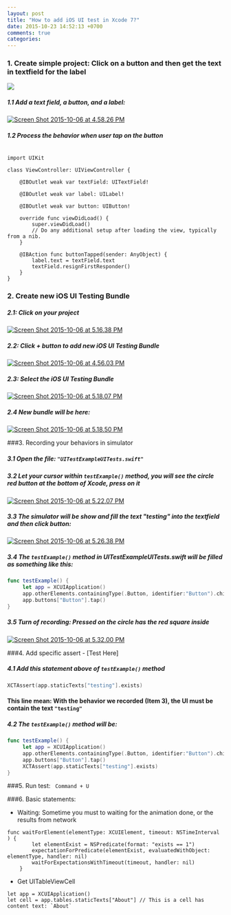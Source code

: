 ```yaml
---
layout: post
title: "How to add iOS UI test in Xcode 7?"
date: 2015-10-23 14:52:13 +0700
comments: true
categories: 
---
```

### 1. Create simple project: Click on a button and then get the text in textfield for the label</h3>

<a href="https://stackoverzone.files.wordpress.com/2015/10/1.png"><img class="alignnone size-medium wp-image-227" src="https://stackoverzone.files.wordpress.com/2015/10/1.png" /></a>

<h5>1.1 Add a text field, a button, and a label:</h5>
<a href="https://stackoverzone.files.wordpress.com/2015/10/screen-shot-2015-10-06-at-4-58-26-pm.png"><img class="alignnone size-medium wp-image-229" src="https://stackoverzone.files.wordpress.com/2015/10/screen-shot-2015-10-06-at-4-58-26-pm.png" alt="Screen Shot 2015-10-06 at 4.58.26 PM" /></a>

<h5>1.2 Process the behavior when user tap on the button</h5>

```objc

import UIKit

class ViewController: UIViewController {

    @IBOutlet weak var textField: UITextField!
    
    @IBOutlet weak var label: UILabel!
    
    @IBOutlet weak var button: UIButton!
    
    override func viewDidLoad() {
        super.viewDidLoad()
        // Do any additional setup after loading the view, typically from a nib.
    }

    @IBAction func buttonTapped(sender: AnyObject) {
        label.text = textField.text
        textField.resignFirstResponder()
    }
}
```

### 2. Create new iOS UI Testing Bundle
<h5>2.1: Click on your project</h5>
<a href="https://stackoverzone.files.wordpress.com/2015/10/screen-shot-2015-10-06-at-5-16-38-pm.png"><img class="alignnone size-medium wp-image-232" src="https://stackoverzone.files.wordpress.com/2015/10/screen-shot-2015-10-06-at-5-16-38-pm.png" alt="Screen Shot 2015-10-06 at 5.16.38 PM" /></a>

<h5>2.2: Click + button to add new iOS UI Testing Bundle</h5>
<a href="https://stackoverzone.files.wordpress.com/2015/10/screen-shot-2015-10-06-at-4-56-03-pm.png"><img class="alignnone size-medium wp-image-231" src="https://stackoverzone.files.wordpress.com/2015/10/screen-shot-2015-10-06-at-4-56-03-pm.png" alt="Screen Shot 2015-10-06 at 4.56.03 PM" /></a>

<h5>2.3: Select the iOS UI Testing Bundle</h5>
<a href="https://stackoverzone.files.wordpress.com/2015/10/screen-shot-2015-10-06-at-5-18-07-pm.png"><img class="alignnone size-medium wp-image-233" src="https://stackoverzone.files.wordpress.com/2015/10/screen-shot-2015-10-06-at-5-18-07-pm.png" alt="Screen Shot 2015-10-06 at 5.18.07 PM" /></a>

<h5>2.4 New bundle will be here:</h5>
<a href="https://stackoverzone.files.wordpress.com/2015/10/screen-shot-2015-10-06-at-5-18-50-pm.png"><img class="alignnone size-medium wp-image-234" src="https://stackoverzone.files.wordpress.com/2015/10/screen-shot-2015-10-06-at-5-18-50-pm.png" alt="Screen Shot 2015-10-06 at 5.18.50 PM" /></a>

###3. Recording your behaviors in simulator

<h5>3.1 Open the file: <code>"UITestExampleUITests.swift"</code></h5>

<h5>3.2 Let your cursor within <code>testExample()</code> method, you will see the circle red button at the bottom of Xcode, press on it</h5>
<a href="https://stackoverzone.files.wordpress.com/2015/10/screen-shot-2015-10-06-at-5-22-07-pm.png"><img class="alignnone size-medium wp-image-236" src="https://stackoverzone.files.wordpress.com/2015/10/screen-shot-2015-10-06-at-5-22-07-pm.png" alt="Screen Shot 2015-10-06 at 5.22.07 PM" /></a>

<h5>3.3 The simulator will be show and fill the text "testing" into the textfield and then click button:</h5>
<a href="https://stackoverzone.files.wordpress.com/2015/10/screen-shot-2015-10-06-at-5-26-38-pm.png"><img class="alignnone size-medium wp-image-237" src="https://stackoverzone.files.wordpress.com/2015/10/screen-shot-2015-10-06-at-5-26-38-pm.png" alt="Screen Shot 2015-10-06 at 5.26.38 PM" /></a>

<h5>3.4 The <strong><code>testExample()</code></strong> method in <strong>UITestExampleUITests.swift</strong> will be filled as something like this:</h5>

```swift
func testExample() {
     let app = XCUIApplication()
     app.otherElements.containingType(.Button, identifier:"Button").childrenMatchingType(.TextField).element.typeText("testing")
     app.buttons["Button"].tap()
}
```

<h5>3.5 Turn of recording: Pressed on the circle has the red square inside</h5>
<a href="https://stackoverzone.files.wordpress.com/2015/10/screen-shot-2015-10-06-at-5-32-00-pm1.png"><img class="alignnone size-full wp-image-252" src="https://stackoverzone.files.wordpress.com/2015/10/screen-shot-2015-10-06-at-5-32-00-pm1.png" alt="Screen Shot 2015-10-06 at 5.32.00 PM" /></a>

###4. Add specific assert - [Test Here]
<h5>4.1 Add this statement above of <code>testExample()</code> method</h5>

```swift
XCTAssert(app.staticTexts["testing"].exists)
```

<h4>This line mean:<strong> With the behavior we recorded (Item 3), the UI must be contain the text <code>"testing"</code></strong></h4>
<h5>4.2 The<strong> <code>testExample()</code></strong> method will be:</h5>

```swift
func testExample() {
     let app = XCUIApplication()
     app.otherElements.containingType(.Button, identifier:"Button").childrenMatchingType(.TextField).element.typeText("testing")
     app.buttons["Button"].tap()
     XCTAssert(app.staticTexts["testing"].exists)
}
```

###5. Run test: <code> Command + U </code>

###6. Basic statements:
- Waiting: Sometime you must to waiting for the animation done, or the results from network

```
func waitForElement(elementType: XCUIElement, timeout: NSTimeInterval ) {
        let elementExist = NSPredicate(format: "exists == 1")
        expectationForPredicate(elementExist, evaluatedWithObject: elementType, handler: nil)
        waitForExpectationsWithTimeout(timeout, handler: nil)
    }
```
- Get UITableViewCell

```
let app = XCUIApplication()
let cell = app.tables.staticTexts["About"] // This is a cell has content text: `About`
```